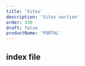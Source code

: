 ```yaml
---
title: 'Sites'
description: 'Sites section'
order: 430
draft: false
productName: 'PORTAL'
---
```


## index file
